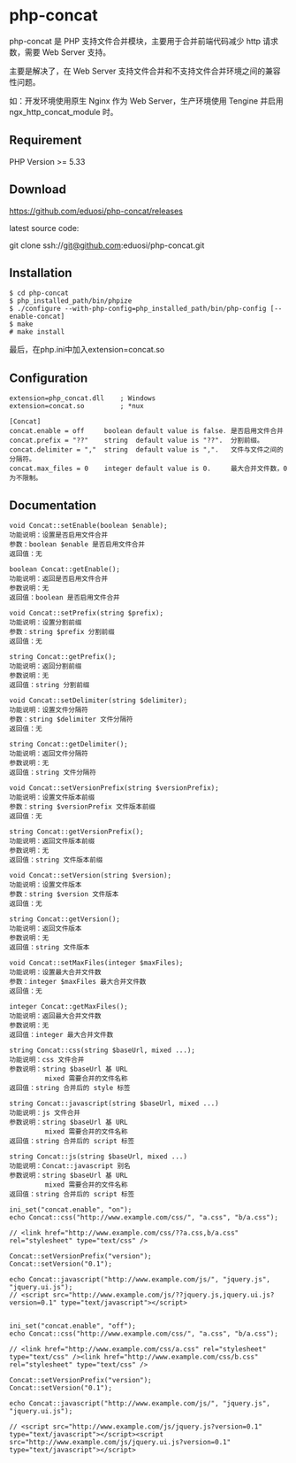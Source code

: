 php-concat
==========

php-concat 是 PHP 支持文件合并模块，主要用于合并前端代码减少 http 请求数，需要 Web Server 支持。

主要是解决了，在 Web Server 支持文件合并和不支持文件合并环境之间的兼容性问题。

如：开发环境使用原生 Nginx 作为 Web Server，生产环境使用 Tengine 并启用 ngx_http_concat_module 时。


Requirement
------------
PHP Version >= 5.33


Download
------------
https://github.com/eduosi/php-concat/releases

latest source code:

git clone ssh://git@github.com:eduosi/php-concat.git


Installation
------------
```
$ cd php-concat
$ php_installed_path/bin/phpize
$ ./configure --with-php-config=php_installed_path/bin/php-config [--enable-concat]
$ make
# make install
```

最后，在php.ini中加入extension=concat.so


Configuration
------------
```
extension=php_concat.dll	; Windows
extension=concat.so			; *nux
```

```
[Concat]
concat.enable = off 	boolean	default value is false. 是否启用文件合并
concat.prefix = "??" 	string 	default value is "??". 	分割前缀。
concat.delimiter = ","	string 	default value is ",". 	文件与文件之间的分隔符。
concat.max_files = 0 	integer default value is 0. 	最大合并文件数，0 为不限制。
```

Documentation
-------------
```
void Concat::setEnable(boolean $enable);
功能说明：设置是否启用文件合并
参数：boolean $enable 是否启用文件合并
返回值：无

boolean Concat::getEnable();
功能说明：返回是否启用文件合并
参数说明：无
返回值：boolean 是否启用文件合并

void Concat::setPrefix(string $prefix);
功能说明：设置分割前缀
参数：string $prefix 分割前缀
返回值：无

string Concat::getPrefix();
功能说明：返回分割前缀
参数说明：无
返回值：string 分割前缀

void Concat::setDelimiter(string $delimiter);
功能说明：设置文件分隔符
参数：string $delimiter 文件分隔符
返回值：无

string Concat::getDelimiter();
功能说明：返回文件分隔符
参数说明：无
返回值：string 文件分隔符

void Concat::setVersionPrefix(string $versionPrefix);
功能说明：设置文件版本前缀
参数：string $versionPrefix 文件版本前缀
返回值：无

string Concat::getVersionPrefix();
功能说明：返回文件版本前缀
参数说明：无
返回值：string 文件版本前缀

void Concat::setVersion(string $version);
功能说明：设置文件版本
参数：string $version 文件版本
返回值：无

string Concat::getVersion();
功能说明：返回文件版本
参数说明：无
返回值：string 文件版本

void Concat::setMaxFiles(integer $maxFiles);
功能说明：设置最大合并文件数
参数：integer $maxFiles 最大合并文件数
返回值：无

integer Concat::getMaxFiles();
功能说明：返回最大合并文件数
参数说明：无
返回值：integer 最大合并文件数

string Concat::css(string $baseUrl, mixed ...);
功能说明：css 文件合并
参数说明：string $baseUrl 基 URL
		 mixed 需要合并的文件名称
返回值：string 合并后的 style 标签

string Concat::javascript(string $baseUrl, mixed ...)
功能说明：js 文件合并
参数说明：string $baseUrl 基 URL
		 mixed 需要合并的文件名称
返回值：string 合并后的 script 标签

string Concat::js(string $baseUrl, mixed ...)
功能说明：Concat::javascript 别名
参数说明：string $baseUrl 基 URL
		 mixed 需要合并的文件名称
返回值：string 合并后的 script 标签
```

```
ini_set("concat.enable", "on");
echo Concat::css("http://www.example.com/css/", "a.css", "b/a.css");

// <link href="http://www.example.com/css/??a.css,b/a.css" rel="stylesheet" type="text/css" />

Concat::setVersionPrefix("version");
Concat::setVersion("0.1");

echo Concat::javascript("http://www.example.com/js/", "jquery.js", "jquery.ui.js");
// <script src="http://www.example.com/js/??jquery.js,jquery.ui.js?version=0.1" type="text/javascript"></script>


ini_set("concat.enable", "off");
echo Concat::css("http://www.example.com/css/", "a.css", "b/a.css");

// <link href="http://www.example.com/css/a.css" rel="stylesheet" type="text/css" /><link href="http://www.example.com/css/b.css" rel="stylesheet" type="text/css" />

Concat::setVersionPrefix("version");
Concat::setVersion("0.1");

echo Concat::javascript("http://www.example.com/js/", "jquery.js", "jquery.ui.js");

// <script src="http://www.example.com/js/jquery.js?version=0.1" type="text/javascript"></script><script src="http://www.example.com/js/jquery.ui.js?version=0.1" type="text/javascript"></script>
```